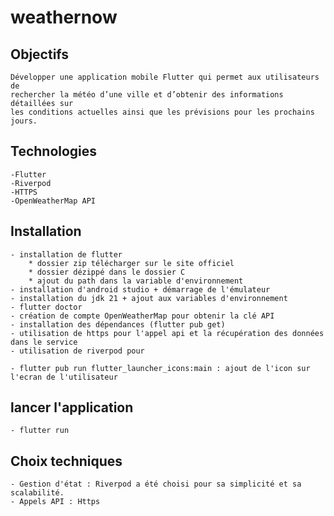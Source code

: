 # weathernow

## Objectifs 
    Développer une application mobile Flutter qui permet aux utilisateurs de
    rechercher la météo d’une ville et d’obtenir des informations détaillées sur
    les conditions actuelles ainsi que les prévisions pour les prochains jours.

## Technologies 
    -Flutter
    -Riverpod 
    -HTTPS      
    -OpenWeatherMap API

## Installation
    - installation de flutter 
        * dossier zip télécharger sur le site officiel
        * dossier dézippé dans le dossier C
        * ajout du path dans la variable d'environnement
    - installation d'android studio + démarrage de l'émulateur
    - installation du jdk 21 + ajout aux variables d'environnement
    - flutter doctor 
    - création de compte OpenWeatherMap pour obtenir la clé API
    - installation des dépendances (flutter pub get)
    - utilisation de https pour l'appel api et la récupération des données dans le service
    - utilisation de riverpod pour     

    - flutter pub run flutter_launcher_icons:main : ajout de l'icon sur l'ecran de l'utilisateur 

## lancer l'application 
    - flutter run

## Choix techniques
    - Gestion d'état : Riverpod a été choisi pour sa simplicité et sa scalabilité.
    - Appels API : Https
